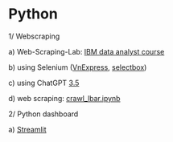 # Python


1/ Webscraping 

a) Web-Scraping-Lab: [IBM data analyst course](https://github.com/vanthachvn80/Python/blob/main/webscraping/3.%20Web-Scraping-Lab%20(IBM%20data%20analyst)%202023.ipynb)

b) using Selenium ([VnExpress](https://github.com/vanthachvn80/Python/blob/main/webscraping/vnExpress_collecting_data_using_Selenium.ipynb), [selectbox](https://github.com/vanthachvn80/Python/blob/main/webscraping/collecting_data_using_Selenium_select_box.ipynb))

c) using ChatGPT [3.5](https://github.com/vanthachvn80/Python/blob/main/webscraping/collecting_data_using_ChatGPT_3.5_with_Python.pdf)

d) web scraping: [crawl_lbar.ipynb]( https://github.com/vanthachvn80/Python/blob/main/webscraping/crawl_lbar.ipynb)



2/ Python dashboard

a) [Streamlit](https://github.com/vanthachvn80/Python/tree/main/Python%20Dashboard/1.%20Streamlit)


